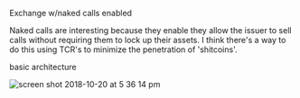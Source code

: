Exchange w/naked calls enabled

Naked calls are interesting because they enable they allow the issuer to sell calls
without requiring them to lock up their assets.  I think there's a way to do this using TCR's to minimize the penetration of 'shitcoins'.  

basic architecture

![screen shot 2018-10-20 at 5 36 14 pm](https://user-images.githubusercontent.com/20116582/47260762-86190a80-d48f-11e8-978f-0bff7cc51d9e.png)

